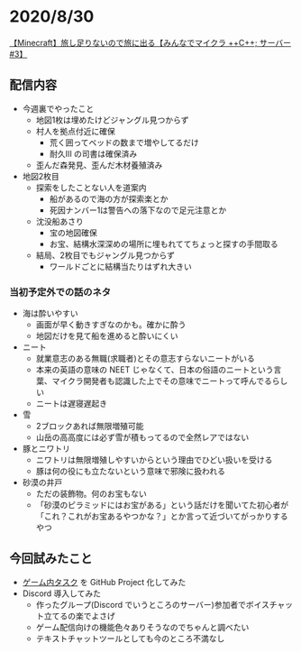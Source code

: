 # 2020/8/30

[【Minecraft】旅し足りないので旅に出る【みんなでマイクラ ++C++; サーバー #3】](https://youtu.be/M2HIGDxteEY)

## 配信内容

- 今週裏でやったこと
  - 地図1枚は埋めたけどジャングル見つからず
  - 村人を拠点付近に確保
    - 荒く囲ってベッドの数まで増やしてるだけ
    - 耐久III の司書は確保済み
  - 歪んだ森発見、歪んだ木材養殖済み
- 地図2枚目
  - 探索をしたことない人を道案内
    - 船があるので海の方が探索楽とか
    - 死因ナンバー1は警告への落下なので足元注意とか
  - 沈没船あさり
    - 宝の地図確保
    - お宝、結構水深深めの場所に埋もれててちょっと探すの手間取る
  - 結局、2枚目でもジャングル見つからず
    - ワールドごとに結構当たりはずれ大きい

### 当初予定外での話のネタ

- 海は酔いやすい
  - 画面が早く動きすぎなのかも。確かに酔う
  - 地図だけを見て船を進めると酔いにくい
- ニート
  - 就業意志のある無職(求職者)とその意志すらないニートがいる
  - 本来の英語の意味の NEET じゃなくて、日本の俗語のニートという言葉、マイクラ開発者も認識した上でその意味でニートって呼んでるらしい
  - ニートは遅寝遅起き
- 雪
  - 2ブロックあれば無限増殖可能
  - 山岳の高高度には必ず雪が積もってるので全然レアではない
- 豚とニワトリ
  - ニワトリは無限増殖しやすいからという理由でひどい扱いを受ける
  - 豚は何の役にも立たないという意味で邪険に扱われる
- 砂漠の井戸
  - ただの装飾物。何のお宝もない
  - 「砂漠のピラミッドにはお宝がある」という話だけを聞いてた初心者が「これ？これがお宝あるやつかな？」とか言って近づいてがっかりするやつ

## 今回試みたこと

- [ゲーム内タスク](https://github.com/ufcpp-live/UfcppLiveAgenda/projects/1) を GitHub Project 化してみた
- Discord 導入してみた
  - 作ったグループ(Discord でいうところのサーバー)参加者でボイスチャット立てるの楽でよさげ
  - ゲーム配信向けの機能色々ありそうなのでちゃんと調べたい
  - テキストチャットツールとしても今のところ不満なし
